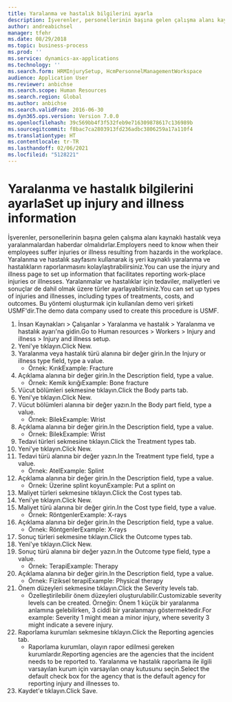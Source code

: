 ```yaml
---
title: Yaralanma ve hastalık bilgilerini ayarla
description: İşverenler, personellerinin başına gelen çalışma alanı kaynaklı hastalık veya yaralanmalardan haberdar olmalıdırlar.
author: andreabichsel
manager: tfehr
ms.date: 08/29/2018
ms.topic: business-process
ms.prod: ''
ms.service: dynamics-ax-applications
ms.technology: ''
ms.search.form: HRMInjurySetup, HcmPersonnelManagementWorkspace
audience: Application User
ms.reviewer: anbichse
ms.search.scope: Human Resources
ms.search.region: Global
ms.author: anbichse
ms.search.validFrom: 2016-06-30
ms.dyn365.ops.version: Version 7.0.0
ms.openlocfilehash: 39c569bb4f3f532feb9e716309878617c136989b
ms.sourcegitcommit: f8bac7ca2803913fd236adbc3806259a17a110f4
ms.translationtype: HT
ms.contentlocale: tr-TR
ms.lasthandoff: 02/06/2021
ms.locfileid: "5128221"
---
```

# <a name="set-up-injury-and-illness-information"></a><span data-ttu-id="8146f-103">Yaralanma ve hastalık bilgilerini ayarla</span><span class="sxs-lookup"><span data-stu-id="8146f-103">Set up injury and illness information</span></span>



<span data-ttu-id="8146f-104">İşverenler, personellerinin başına gelen çalışma alanı kaynaklı hastalık veya yaralanmalardan haberdar olmalıdırlar.</span><span class="sxs-lookup"><span data-stu-id="8146f-104">Employers need to know when their employees suffer injuries or illness resulting from hazards in the workplace.</span></span> <span data-ttu-id="8146f-105">Yaralanma ve hastalık sayfasını kullanarak iş yeri kaynaklı yaralanma ve hastalıkların raporlanmasını kolaylaştırabilirsiniz.</span><span class="sxs-lookup"><span data-stu-id="8146f-105">You can use the injury and illness page to set up information that facilitates reporting work-place injuries or illnesses.</span></span> <span data-ttu-id="8146f-106">Yaralanmalar ve hastalıklar için tedaviler, maliyetleri ve sonuçlar de dahil olmak üzere türler ayarlayabilirsiniz.</span><span class="sxs-lookup"><span data-stu-id="8146f-106">You can set up types of injuries and illnesses, including types of treatments, costs, and outcomes.</span></span> <span data-ttu-id="8146f-107">Bu yöntemi oluşturmak için kullanılan demo veri şirketi USMF'dir.</span><span class="sxs-lookup"><span data-stu-id="8146f-107">The demo data company used to create this procedure is USMF.</span></span>

1. <span data-ttu-id="8146f-108">İnsan Kaynakları > Çalışanlar > Yaralanma ve hastalık > Yaralanma ve hastalık ayarı'na gidin.</span><span class="sxs-lookup"><span data-stu-id="8146f-108">Go to Human resources > Workers > Injury and illness > Injury and illness setup.</span></span>
2. <span data-ttu-id="8146f-109">Yeni'ye tıklayın.</span><span class="sxs-lookup"><span data-stu-id="8146f-109">Click New.</span></span>
3. <span data-ttu-id="8146f-110">Yaralanma veya hastalık türü alanına bir değer girin.</span><span class="sxs-lookup"><span data-stu-id="8146f-110">In the Injury or illness type field, type a value.</span></span>
    * <span data-ttu-id="8146f-111">Örnek: Kırık</span><span class="sxs-lookup"><span data-stu-id="8146f-111">Example: Fracture</span></span>  
4. <span data-ttu-id="8146f-112">Açıklama alanına bir değer girin.</span><span class="sxs-lookup"><span data-stu-id="8146f-112">In the Description field, type a value.</span></span>
    * <span data-ttu-id="8146f-113">Örnek: Kemik kırığı</span><span class="sxs-lookup"><span data-stu-id="8146f-113">Example: Bone fracture</span></span>  
5. <span data-ttu-id="8146f-114">Vücut bölümleri sekmesine tıklayın.</span><span class="sxs-lookup"><span data-stu-id="8146f-114">Click the Body parts tab.</span></span>
6. <span data-ttu-id="8146f-115">Yeni'ye tıklayın.</span><span class="sxs-lookup"><span data-stu-id="8146f-115">Click New.</span></span>
7. <span data-ttu-id="8146f-116">Vücut bölümleri alanına bir değer yazın.</span><span class="sxs-lookup"><span data-stu-id="8146f-116">In the Body part field, type a value.</span></span>
    * <span data-ttu-id="8146f-117">Örnek: Bilek</span><span class="sxs-lookup"><span data-stu-id="8146f-117">Example: Wrist</span></span>  
8. <span data-ttu-id="8146f-118">Açıklama alanına bir değer girin.</span><span class="sxs-lookup"><span data-stu-id="8146f-118">In the Description field, type a value.</span></span>
    * <span data-ttu-id="8146f-119">Örnek: Bilek</span><span class="sxs-lookup"><span data-stu-id="8146f-119">Example: Wrist</span></span>  
9. <span data-ttu-id="8146f-120">Tedavi türleri sekmesine tıklayın.</span><span class="sxs-lookup"><span data-stu-id="8146f-120">Click the Treatment types tab.</span></span>
10. <span data-ttu-id="8146f-121">Yeni'ye tıklayın.</span><span class="sxs-lookup"><span data-stu-id="8146f-121">Click New.</span></span>
11. <span data-ttu-id="8146f-122">Tedavi türü alanına bir değer yazın.</span><span class="sxs-lookup"><span data-stu-id="8146f-122">In the Treatment type field, type a value.</span></span>
    * <span data-ttu-id="8146f-123">Örnek: Atel</span><span class="sxs-lookup"><span data-stu-id="8146f-123">Example: Splint</span></span>  
12. <span data-ttu-id="8146f-124">Açıklama alanına bir değer girin.</span><span class="sxs-lookup"><span data-stu-id="8146f-124">In the Description field, type a value.</span></span>
    * <span data-ttu-id="8146f-125">Örnek: Üzerine splint koyun</span><span class="sxs-lookup"><span data-stu-id="8146f-125">Example: Put a splint on</span></span>  
13. <span data-ttu-id="8146f-126">Maliyet türleri sekmesine tıklayın.</span><span class="sxs-lookup"><span data-stu-id="8146f-126">Click the Cost types tab.</span></span>
14. <span data-ttu-id="8146f-127">Yeni'ye tıklayın.</span><span class="sxs-lookup"><span data-stu-id="8146f-127">Click New.</span></span>
15. <span data-ttu-id="8146f-128">Maliyet türü alanına bir değer girin.</span><span class="sxs-lookup"><span data-stu-id="8146f-128">In the Cost type field, type a value.</span></span>
    * <span data-ttu-id="8146f-129">Örnek: Röntgenler</span><span class="sxs-lookup"><span data-stu-id="8146f-129">Example: X-rays</span></span>  
16. <span data-ttu-id="8146f-130">Açıklama alanına bir değer girin.</span><span class="sxs-lookup"><span data-stu-id="8146f-130">In the Description field, type a value.</span></span>
    * <span data-ttu-id="8146f-131">Örnek: Röntgenler</span><span class="sxs-lookup"><span data-stu-id="8146f-131">Example: X-rays</span></span>  
17. <span data-ttu-id="8146f-132">Sonuç türleri sekmesine tıklayın.</span><span class="sxs-lookup"><span data-stu-id="8146f-132">Click the Outcome types tab.</span></span>
18. <span data-ttu-id="8146f-133">Yeni'ye tıklayın.</span><span class="sxs-lookup"><span data-stu-id="8146f-133">Click New.</span></span>
19. <span data-ttu-id="8146f-134">Sonuç türü alanına bir değer yazın.</span><span class="sxs-lookup"><span data-stu-id="8146f-134">In the Outcome type field, type a value.</span></span>
    * <span data-ttu-id="8146f-135">Örnek: Terapi</span><span class="sxs-lookup"><span data-stu-id="8146f-135">Example: Therapy</span></span>  
20. <span data-ttu-id="8146f-136">Açıklama alanına bir değer girin.</span><span class="sxs-lookup"><span data-stu-id="8146f-136">In the Description field, type a value.</span></span>
    * <span data-ttu-id="8146f-137">Örnek: Fiziksel terapi</span><span class="sxs-lookup"><span data-stu-id="8146f-137">Example: Physical therapy</span></span>  
21. <span data-ttu-id="8146f-138">Önem düzeyleri sekmesine tıklayın.</span><span class="sxs-lookup"><span data-stu-id="8146f-138">Click the Severity levels tab.</span></span>
    * <span data-ttu-id="8146f-139">Özelleştirilebilir önem düzeyleri oluşturulabilir.</span><span class="sxs-lookup"><span data-stu-id="8146f-139">Customizable severity levels can be created.</span></span> <span data-ttu-id="8146f-140">Örneğin: Önem 1 küçük bir yaralanma anlamına gelebilirken, 3 ciddi bir yaralanmayı göstermektedir.</span><span class="sxs-lookup"><span data-stu-id="8146f-140">For example: Severity 1 might mean a minor injury, where severity 3 might indicate a severe injury.</span></span>  
22. <span data-ttu-id="8146f-141">Raporlama kurumları sekmesine tıklayın.</span><span class="sxs-lookup"><span data-stu-id="8146f-141">Click the Reporting agencies tab.</span></span>
    * <span data-ttu-id="8146f-142">Raporlama kurumları, olayın rapor edilmesi gereken kurumlardır.</span><span class="sxs-lookup"><span data-stu-id="8146f-142">Reporting agencies are the agencies that the incident needs to be reported to.</span></span> <span data-ttu-id="8146f-143">Yaralanma ve hastalık raporlama ile ilgili varsayılan kurum için varsayılan onay kutusunu seçin.</span><span class="sxs-lookup"><span data-stu-id="8146f-143">Select the default check box for the agency that is the default agency for reporting injury and illnesses to.</span></span>  
23. <span data-ttu-id="8146f-144">Kaydet'e tıklayın.</span><span class="sxs-lookup"><span data-stu-id="8146f-144">Click Save.</span></span>

